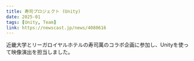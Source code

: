 ```yaml
---
title: 寿司プロジェクト (Unity)
date: 2025-01
tags: [Unity, Team]
link: https://newscast.jp/news/4080616
---
```

 
近畿大学とリーガロイヤルホテルの寿司萬のコラボ企画に参加し、Unityを使って映像演出を担当しました。